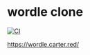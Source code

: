 # wordle clone

[![CI](https://github.com/carter-0/wordle/actions/workflows/main.yml/badge.svg)](https://github.com/carter-0/game-of-life-react/actions/workflows/main.yml)

https://wordle.carter.red/
